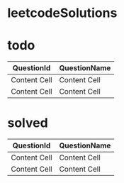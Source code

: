 # leetcodeSolutions

# todo
| QuestionId  | QuestionName |
| ------------- | ------------- |
| Content Cell  | Content Cell  |
| Content Cell  | Content Cell  |

# solved
| QuestionId  | QuestionName |
| ------------- | ------------- |
| Content Cell  | Content Cell  |
| Content Cell  | Content Cell  |
